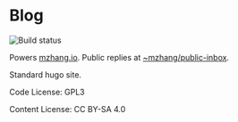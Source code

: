 # Blog

![Build status](https://ci.mzhang.io/api/badges/michael/blog/status.svg)

Powers [mzhang.io][1]. Public replies at [~mzhang/public-inbox][2].

Standard hugo site.

Code License: GPL3

Content License: CC BY-SA 4.0

[1]: https://mzhang.io
[2]: https://lists.sr.ht/~mzhang/public-inbox
